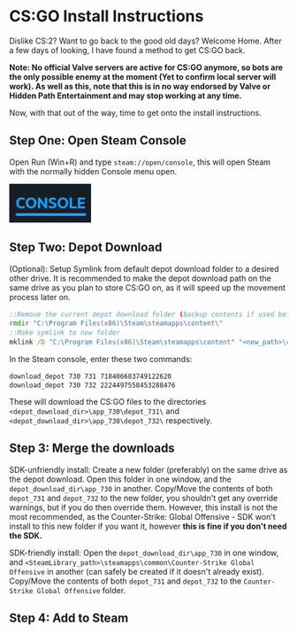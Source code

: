 # CS:GO Install Instructions

Dislike CS:2? Want to go back to the good old days? Welcome Home. After a few days of looking, I have found a method to get CS:GO back.

**Note: No official Valve servers are active for CS:GO anymore, so bots are the only possible enemy at the moment (Yet to confirm local server will work). As well as this, note that this is in no way endorsed by Valve or Hidden Path Entertainment and may stop working at any time.**

Now, with that out of the way, time to get onto the install instructions.

## Step One: Open Steam Console

Open Run (Win+R) and type `steam://open/console`, this will open Steam with the normally hidden Console menu open.

![Steam Console Tab](image.png)

## Step Two: Depot Download

(Optional): Setup Symlink from default depot download folder to a desired other drive. It is recommended to make the depot download path on the same drive as you plan to store CS:GO on, as it will speed up the movement process later on.

```bat
::Remove the current depot download folder (backup contents if used before)
rmdir "C:\Program Files(x86)\Steam\steamapps\content\"
::Make symlink to new folder
mklink /D "C:\Program Files(x86)\Steam\steamapps\content" "<new_path>\content"
```

In the Steam console, enter these two commands:

```steamcmd
download_depot 730 731 718406683749122620
download_depot 730 732 2224497558453288476
```

These will download the CS:GO files to the directories `<depot_download_dir>\app_730\depot_731\` and `<depot_download_dir>\app_730\depot_732\` respectively.

## Step 3: Merge the downloads

SDK-unfriendly install: Create a new folder (preferably) on the same drive as the depot download. Open this folder in one window, and the `depot_download_dir\app_730` in another. Copy/Move the contents of both `depot_731` and `depot_732` to the new folder, you shouldn't get any override warnings, but if you do then override them. However, this install is not the most recommended, as the Counter-Strike: Global Offensive - SDK won't install to this new folder if you want it, however **this is fine if you don't need the SDK.**

SDK-friendly install: Open the `depot_download_dir\app_730` in one window, and `<SteamLibrary_path>\steamapps\common\Counter-Strike Global Offensive` in another (can safely be created if it doesn't already exist). Copy/Move the contents of both `depot_731` and `depot_732` to the `Counter-Strike Global Offensive` folder.

## Step 4: Add to Steam

